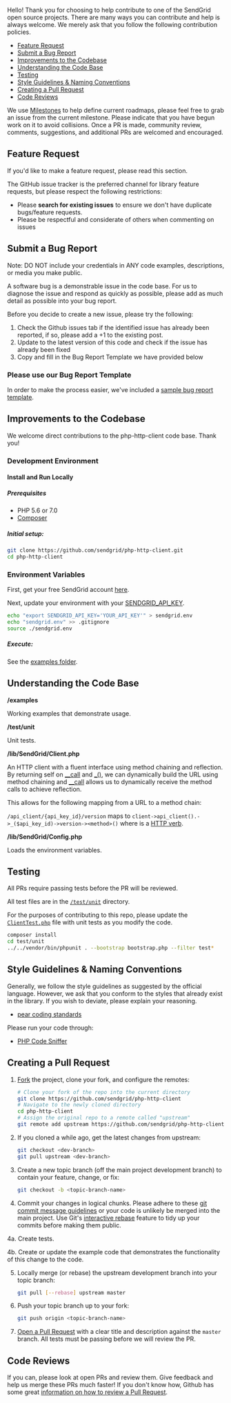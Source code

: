 Hello! Thank you for choosing to help contribute to one of the SendGrid open source projects. There are many ways you can contribute and help is always welcome.  We merely ask that you follow the following contribution policies.

- [Feature Request](#feature-request)
- [Submit a Bug Report](#submit-a-bug-report)
- [Improvements to the Codebase](#improvements-to-the-codebase)
- [Understanding the Code Base](#understanding-the-codebase)
- [Testing](#testing)
- [Style Guidelines & Naming Conventions](#style-guidelines-and-naming-conventions)
- [Creating a Pull Request](#creating-a-pull-request)
- [Code Reviews](#code-reviews)

We use [Milestones](https://github.com/sendgrid/php-http-client/milestones) to help define current roadmaps, please feel free to grab an issue from the current milestone. Please indicate that you have begun work on it to avoid collisions. Once a PR is made, community review, comments, suggestions, and additional PRs are welcomed and encouraged.

<a name="feature-request"></a>
## Feature Request

If you'd like to make a feature request, please read this section.

The GitHub issue tracker is the preferred channel for library feature requests, but please respect the following restrictions:

- Please **search for existing issues** to ensure we don't have duplicate bugs/feature requests.
- Please be respectful and considerate of others when commenting on issues

<a name="submit-a-bug-report"></a>
## Submit a Bug Report

Note: DO NOT include your credentials in ANY code examples, descriptions, or media you make public.

A software bug is a demonstrable issue in the code base. For us to diagnose the issue and respond as quickly as possible, please add as much detail as possible into your bug report.

Before you decide to create a new issue, please try the following:

1. Check the Github issues tab if the identified issue has already been reported, if so, please add a +1 to the existing post.
2. Update to the latest version of this code and check if the issue has already been fixed
3. Copy and fill in the Bug Report Template we have provided below

### Please use our Bug Report Template

In order to make the process easier, we've included a [sample bug report template](ISSUE_TEMPLATE.md).

<a name="improvements-to-the-codebase"></a>
## Improvements to the Codebase

We welcome direct contributions to the php-http-client code base. Thank you!

### Development Environment ###

#### Install and Run Locally ####

##### Prerequisites #####

- PHP 5.6 or 7.0
- [Composer](https://getcomposer.org/)

##### Initial setup: #####

```bash
git clone https://github.com/sendgrid/php-http-client.git
cd php-http-client
```

### Environment Variables

First, get your free SendGrid account [here](https://sendgrid.com/free?source=php-http-client).

Next, update your environment with your [SENDGRID_API_KEY](https://app.sendgrid.com/settings/api_keys).

```bash
echo "export SENDGRID_API_KEY='YOUR_API_KEY'" > sendgrid.env
echo "sendgrid.env" >> .gitignore
source ./sendgrid.env
```

##### Execute: #####

See the [examples folder](https://github.com/sendgrid/php-http-client/tree/master/examples).

<a name="understanding-the-codebase"></a>
## Understanding the Code Base

**/examples**

Working examples that demonstrate usage.

**/test/unit**

Unit tests.

**/lib/SendGrid/Client.php**

An HTTP client with a fluent interface using method chaining and reflection. By returning self on [__call](https://github.com/sendgrid/php-http-client/blob/master/lib/client.php#L212) and [_()](https://github.com/sendgrid/php-http-client/blob/master/lib/client.pph#L198), we can dynamically build the URL using method chaining and [__call](https://github.com/sendgrid/php-http-client/blob/master/lib/client.php#L212) allows us to dynamically receive the method calls to achieve reflection.

This allows for the following mapping from a URL to a method chain:

`/api_client/{api_key_id}/version` maps to `client->api_client().->_($api_key_id)->version-><method>()` where <method> is a [HTTP verb](https://github.com/sendgrid/php-http-client/blob/master/lib/client.php#L94).

**/lib/SendGrid/Config.php**

Loads the environment variables.

<a name="testing"></a>
## Testing

All PRs require passing tests before the PR will be reviewed.

All test files are in the [`/test/unit`](https://github.com/sendgrid/php-http-client/tree/master/test/unit) directory.

For the purposes of contributing to this repo, please update the [`ClientTest.php`](https://github.com/sendgrid/php-http-client/blob/master/test/unit/ClientTest.php) file with unit tests as you modify the code.

```bash
composer install
cd test/unit
../../vendor/bin/phpunit . --bootstrap bootstrap.php --filter test*
```

<a name="style-guidelines-and-naming-conventions"></a>
## Style Guidelines & Naming Conventions

Generally, we follow the style guidelines as suggested by the official language. However, we ask that you conform to the styles that already exist in the library. If you wish to deviate, please explain your reasoning.

- [pear coding standards](https://pear.php.net/manual/en/standards.php)

Please run your code through:

- [PHP Code Sniffer](https://github.com/squizlabs/PHP_CodeSniffer)

<a name="creating-a-pull-request"></a>
## Creating a Pull Request

1. [Fork](https://help.github.com/fork-a-repo/) the project, clone your fork,
   and configure the remotes:

   ```bash
   # Clone your fork of the repo into the current directory
   git clone https://github.com/sendgrid/php-http-client
   # Navigate to the newly cloned directory
   cd php-http-client
   # Assign the original repo to a remote called "upstream"
   git remote add upstream https://github.com/sendgrid/php-http-client
   ```

2. If you cloned a while ago, get the latest changes from upstream:

   ```bash
   git checkout <dev-branch>
   git pull upstream <dev-branch>
   ```

3. Create a new topic branch (off the main project development branch) to
   contain your feature, change, or fix:

   ```bash
   git checkout -b <topic-branch-name>
   ```

4. Commit your changes in logical chunks. Please adhere to these [git commit
   message guidelines](http://tbaggery.com/2008/04/19/a-note-about-git-commit-messages.html)
   or your code is unlikely be merged into the main project. Use Git's
   [interactive rebase](https://help.github.com/articles/interactive-rebase)
   feature to tidy up your commits before making them public.

4a. Create tests.

4b. Create or update the example code that demonstrates the functionality of this change to the code.

5. Locally merge (or rebase) the upstream development branch into your topic branch:

   ```bash
   git pull [--rebase] upstream master
   ```

6. Push your topic branch up to your fork:

   ```bash
   git push origin <topic-branch-name>
   ```

7. [Open a Pull Request](https://help.github.com/articles/using-pull-requests/)
    with a clear title and description against the `master` branch. All tests must be passing before we will review the PR.

<a name="code-reviews"></a>
## Code Reviews
If you can, please look at open PRs and review them. Give feedback and help us merge these PRs much faster! If you don't know how, Github has some great [information on how to review a Pull Request](https://help.github.com/articles/about-pull-request-reviews/).
